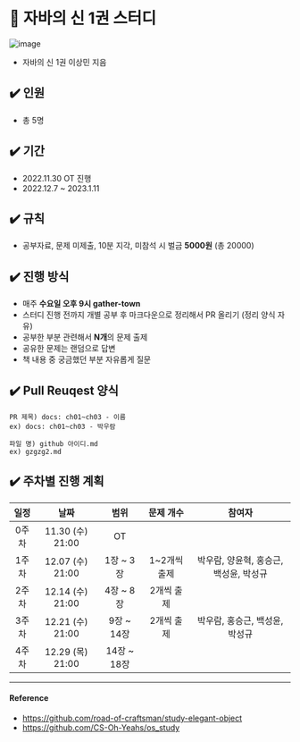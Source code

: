 # 📌 자바의 신 1권 스터디
![image](https://user-images.githubusercontent.com/56028408/204168841-672cf99e-b8a2-49c1-9330-07bd310a4e82.png)
- 자바의 신 1권 이상민 지음

## ✔️ 인원
- 총 5명

## ✔️ 기간
- 2022.11.30 OT 진행
- 2022.12.7 ~ 2023.1.11

## ✔️ 규칙
- 공부자료, 문제 미제출, 10분 지각, 미참석 시 벌금 **5000원** (총 20000)

## ✔️ 진행 방식
- 매주 **수요일 오후 9시 gather-town**
- 스터디 진행 전까지 개별 공부 후 마크다운으로 정리해서 PR 올리기 (정리 양식 자유)
- 공부한 부분 관련해서 **N개**의 문제 출제
- 공유한 문제는 랜덤으로 답변
- 책 내용 중 궁금했던 부분 자유롭게 질문

## ✔️ Pull Reuqest 양식
```text
PR 제목) docs: ch01~ch03 - 이름
ex) docs: ch01~ch03 - 박우람

파일 명) github 아이디.md
ex) gzgzg2.md
```

## ✔️ 주차별 진행 계획
|일정|날짜|범위|문제 개수|참여자
|:--:|:--:|:--:|:--:|:--:|
|0주차|11.30 (수) 21:00|OT||
|1주차|12.07 (수) 21:00|1장 ~ 3장|1~2개씩 출제| 박우람, 양윤혁, 홍승근, 백성윤, 박성규|
|2주차|12.14 (수) 21:00|4장 ~ 8장|2개씩 출제|
|3주차|12.21 (수) 21:00|9장 ~ 14장|2개씩 출제| 박우람, 홍승근, 백성윤, 박성규|
|4주차|12.29 (목) 21:00|14장 ~ 18장||

---

#### Reference 
- https://github.com/road-of-craftsman/study-elegant-object
- https://github.com/CS-Oh-Yeahs/os_study    
